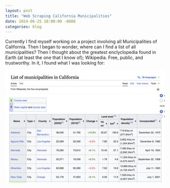 ```yaml
---
layout: post
title: "Web Scraping California Municipalities"
date: 2024-06-25 10:00:00 -0000
categories: blog
---
```


Currently I find myself working on a project involving all Municipalities of California. 
Then I began to wonder, where can I find a list of all municipalities? Then I thought about the greatest
enclyclopedia found in Earth (at least the one that I know of); Wikipedia. Free, public, and trustworthy.
In it, I found what I was looking for:

![WikiPageTitle](/assets/images/CAMunicipalitiesWikiPageTitle.png)
![WikiPageExample](/assets/images/CAMunicipalitiesTableHead.png)

